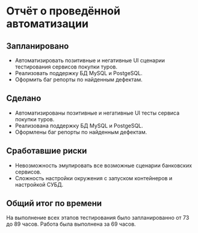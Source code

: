 # Отчёт о проведённой автоматизации

## Запланировано 
- Автоматизировать позитивные и негативные UI сценарии тестирования сервисов покупки туров.
- Реализовать поддержку БД MySQL и PostgeSQL.
- Оформить баг репорты по найденным дефектам.
  
 ## Сделано 
- Автоматизированы позитивные и негативные UI тесты сервиса покупки туров.
- Реализована поддержку БД MySQL и PostgeSQL.
- Оформлены баг репорты по найденным дефектам.

## Сработавшие риски
- Невозможность эмулировать все возможные сценарии банковских сервисов.
- Сложность настройки окружения с запуском контейнеров и настройкой СУБД.
  
 ## Общий итог по времени
 На выполнение всех этапов тестирования было запланированно от 73 до 89 часов.
 Работа была выполнена за 69 часов.
